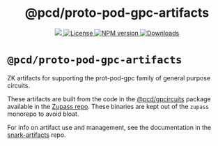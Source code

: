 <p align="center">
    <h1 align="center">
        @pcd/proto-pod-gpc-artifacts
    </h1>
</p>

<p align="center">
    <a href="https://github.com/proofcarryingdata">
        <img src="https://img.shields.io/badge/project-PCD-blue.svg?style=flat-square">
    </a>
    <a href="https://github.com/proofcarryingdata/snark-artifacts/blob/main/packages/proto-pod-gpc/LICENSE">
        <img alt="License" src="https://img.shields.io/badge/license-GPL--3.0-green.svg?style=flat-square">
    </a>
    <a href="https://www.npmjs.com/package/@pcd/proto-pod-gpc-artifacts">
        <img alt="NPM version" src="https://img.shields.io/npm/v/@pcd/proto-pod-gpc-artifacts?style=flat-square" />
    </a>
    <a href="https://npmjs.org/package/@pcd/proto-pod-gpc-artifacts">
        <img alt="Downloads" src="https://img.shields.io/npm/dm/@pcd/proto-pod-gpc-artifacts.svg?style=flat-square" />
    </a>
</p>

# `@pcd/proto-pod-gpc-artifacts`

ZK artifacts for supporting the prot-pod-gpc family of general purpose circuits.

These artifacts are built from the code in the
[@pcd/gpcircuits](https://github.com/proofcarryingdata/zupass/tree/main/packages/lib/gpcircuits)
package available in the [Zupass repo](https://github.com/proofcarryingdata/zupass).  These binaries are kept out of the `zupass` monorepo to avoid bloat.

For info on artifact use and management, see the documentation in the
[snark-artifacts](https://github.com/proofcarryingdata/snark-artifacts) repo.
